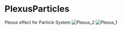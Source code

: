 # PlexusParticles
Plexus effect for Particle System
![Plexus_2](https://user-images.githubusercontent.com/94839324/211629868-61e71bf6-8326-446d-b3de-2c5605c1e878.png)
![Plexus_1](https://user-images.githubusercontent.com/94839324/211629875-bfca403e-e788-4a4d-b53f-dd2778b0cfc6.png)
